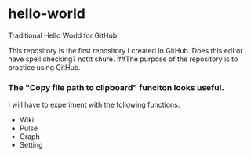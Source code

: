 # hello-world
Traditional Hello World for GitHub

This repository is the first repository I created in GitHub. Does this editor have spell checking?  nottt shure.
##The purpose of the repository is to practice using GitHub.

### The "Copy file path to clipboard" funciton looks useful.

I will have to experiment with the following functions.
* Wiki
* Pulse
* Graph
* Setting
